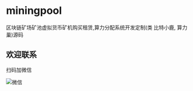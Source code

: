 # miningpool
区块链矿场矿池虚拟货币矿机购买租赁,算力分配系统开发定制(类 比特小鹿, 算力巢)源码



## 欢迎联系

扫码加微信

![微信](https://user-images.githubusercontent.com/84726622/122638548-41a20900-d127-11eb-85a1-a989ea3a43c4.png)
